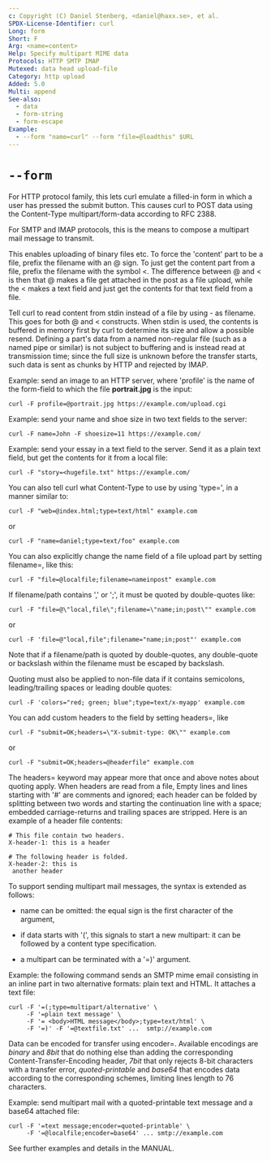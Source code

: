 ```yaml
---
c: Copyright (C) Daniel Stenberg, <daniel@haxx.se>, et al.
SPDX-License-Identifier: curl
Long: form
Short: F
Arg: <name=content>
Help: Specify multipart MIME data
Protocols: HTTP SMTP IMAP
Mutexed: data head upload-file
Category: http upload
Added: 5.0
Multi: append
See-also:
  - data
  - form-string
  - form-escape
Example:
  - --form "name=curl" --form "file=@loadthis" $URL
---
```


# `--form`

For HTTP protocol family, this lets curl emulate a filled-in form in which a
user has pressed the submit button. This causes curl to POST data using the
Content-Type multipart/form-data according to RFC 2388.

For SMTP and IMAP protocols, this is the means to compose a multipart mail
message to transmit.

This enables uploading of binary files etc. To force the 'content' part to be
a file, prefix the filename with an @ sign. To just get the content part from
a file, prefix the filename with the symbol \<. The difference between @ and <
is then that @ makes a file get attached in the post as a file upload, while
the \< makes a text field and just get the contents for that text field from a
file.

Tell curl to read content from stdin instead of a file by using - as
filename. This goes for both @ and \< constructs. When stdin is used, the
contents is buffered in memory first by curl to determine its size and allow a
possible resend. Defining a part's data from a named non-regular file (such as
a named pipe or similar) is not subject to buffering and is instead read at
transmission time; since the full size is unknown before the transfer starts,
such data is sent as chunks by HTTP and rejected by IMAP.

Example: send an image to an HTTP server, where 'profile' is the name of the
form-field to which the file **portrait.jpg** is the input:

    curl -F profile=@portrait.jpg https://example.com/upload.cgi

Example: send your name and shoe size in two text fields to the server:

    curl -F name=John -F shoesize=11 https://example.com/

Example: send your essay in a text field to the server. Send it as a plain
text field, but get the contents for it from a local file:

    curl -F "story=<hugefile.txt" https://example.com/

You can also tell curl what Content-Type to use by using 'type=', in a manner
similar to:

    curl -F "web=@index.html;type=text/html" example.com

or

    curl -F "name=daniel;type=text/foo" example.com

You can also explicitly change the name field of a file upload part by setting
filename=, like this:

    curl -F "file=@localfile;filename=nameinpost" example.com

If filename/path contains ',' or ';', it must be quoted by double-quotes like:

    curl -F "file=@\"local,file\";filename=\"name;in;post\"" example.com

or

    curl -F 'file=@"local,file";filename="name;in;post"' example.com

Note that if a filename/path is quoted by double-quotes, any double-quote
or backslash within the filename must be escaped by backslash.

Quoting must also be applied to non-file data if it contains semicolons,
leading/trailing spaces or leading double quotes:

    curl -F 'colors="red; green; blue";type=text/x-myapp' example.com

You can add custom headers to the field by setting headers=, like

    curl -F "submit=OK;headers=\"X-submit-type: OK\"" example.com

or

    curl -F "submit=OK;headers=@headerfile" example.com

The headers= keyword may appear more that once and above notes about quoting
apply. When headers are read from a file, Empty lines and lines starting
with '#' are comments and ignored; each header can be folded by splitting
between two words and starting the continuation line with a space; embedded
carriage-returns and trailing spaces are stripped.
Here is an example of a header file contents:

    # This file contain two headers.
    X-header-1: this is a header

    # The following header is folded.
    X-header-2: this is
     another header

To support sending multipart mail messages, the syntax is extended as follows:

- name can be omitted: the equal sign is the first character of the argument,

- if data starts with '(', this signals to start a new multipart: it can be
followed by a content type specification.

- a multipart can be terminated with a '=)' argument.

Example: the following command sends an SMTP mime email consisting in an
inline part in two alternative formats: plain text and HTML. It attaches a
text file:

    curl -F '=(;type=multipart/alternative' \
         -F '=plain text message' \
         -F '= <body>HTML message</body>;type=text/html' \
         -F '=)' -F '=@textfile.txt' ...  smtp://example.com

Data can be encoded for transfer using encoder=. Available encodings are
*binary* and *8bit* that do nothing else than adding the corresponding
Content-Transfer-Encoding header, *7bit* that only rejects 8-bit characters
with a transfer error, *quoted-printable* and *base64* that encodes data
according to the corresponding schemes, limiting lines length to 76
characters.

Example: send multipart mail with a quoted-printable text message and a
base64 attached file:

    curl -F '=text message;encoder=quoted-printable' \
         -F '=@localfile;encoder=base64' ... smtp://example.com

See further examples and details in the MANUAL.
